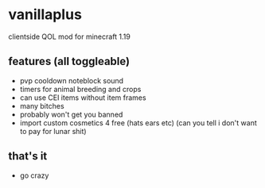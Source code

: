 # vanillaplus
clientside QOL mod for minecraft 1.19

## features (all toggleable)
- pvp cooldown noteblock sound
- timers for animal breeding and crops
- can use CEI items without item frames
- many bitches
- probably won't get you banned
- import custom cosmetics 4 free (hats ears etc) (can you tell i don't want to pay for lunar shit)

## that's it
- go crazy
